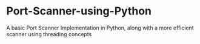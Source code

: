 # Port-Scanner-using-Python
A basic Port Scanner Implementation in Python, along with a more efficient scanner using threading concepts
